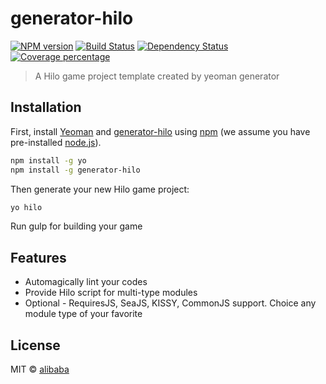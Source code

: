 # generator-hilo  
[![NPM version][npm-image]][npm-url] [![Build Status][travis-image]][travis-url] [![Dependency Status][daviddm-image]][daviddm-url] [![Coverage percentage][coveralls-image]][coveralls-url]
> A Hilo game project template created by yeoman generator

## Installation

First, install [Yeoman](http://yeoman.io) and [generator-hilo][npm-url] using [npm](https://www.npmjs.com/) (we assume you have pre-installed [node.js](https://nodejs.org/)).

```bash
npm install -g yo
npm install -g generator-hilo
```

Then generate your new Hilo game project:

```bash
yo hilo
```

Run gulp for building your game

## Features

* Automagically lint your codes
* Provide Hilo script for multi-type modules
* Optional - RequiresJS, SeaJS, KISSY, CommonJS support. Choice any module type of your favorite

## License

MIT © [alibaba](www.alibaba.com)


[npm-image]: https://badge.fury.io/js/generator-hilo.svg
[npm-url]: https://npmjs.org/package/generator-hilo
[travis-image]: https://travis-ci.org/hiloteam/generator-hilo.svg?branch=master
[travis-url]: https://travis-ci.org/hiloteam/generator-hilo
[daviddm-image]: https://david-dm.org/hiloteam/generator-hilo.svg?theme=shields.io
[daviddm-url]: https://david-dm.org/hiloteam/generator-hilo
[coveralls-image]: https://coveralls.io/repos/hiloteam/generator-hilo/badge.svg
[coveralls-url]: https://coveralls.io/r/hiloteam/generator-hilo
